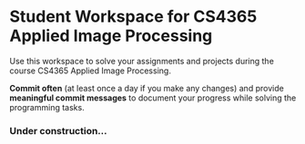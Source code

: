 # Student Workspace for CS4365 Applied Image Processing

Use this workspace to solve your assignments and projects during the course CS4365 Applied Image Processing.

**Commit often** (at least once a day if you make any changes) and provide **meaningful commit messages** to document your progress while solving the programming tasks.

### Under construction...